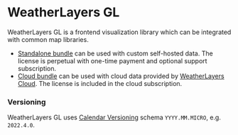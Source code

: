 # WeatherLayers GL

WeatherLayers GL is a frontend visualization library which can be integrated with common map libraries.

* [Standalone bundle](standalone-bundle/) can be used with custom self-hosted data. The license is perpetual with one-time payment and optional support subscription.
* [Cloud bundle](cloud-bundle/) can be used with cloud data provided by [WeatherLayers Cloud](../weatherlayers-cloud/). The license is included in the cloud subscription.

### Versioning

WeatherLayers GL uses [Calendar Versioning](https://calver.org/) schema `YYYY.MM.MICRO`, e.g. `2022.4.0`.
